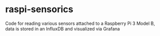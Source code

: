 # raspi-sensorics
Code for reading various sensors attached to a Raspberry Pi 3 Model B, data is stored in an InfluxDB and visualized via Grafana
